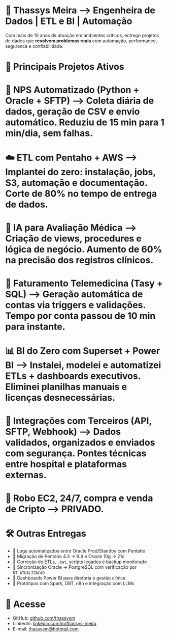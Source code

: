 # 👋 Thassys Meira --> **Engenheira de Dados | ETL e BI | Automação**

Com mais de 10 anos de atuação em ambientes críticos, entrego projetos de dados que **resolvem problemas reais** com automação, performance, seguranca e confiabilidade.

# 🚀 Principais Projetos Ativos
# 🔄 **NPS Automatizado (Python + Oracle + SFTP)** --> Coleta diária de dados, geração de CSV e envio automático. **Reduziu de 15 min para 1 min/dia**, sem falhas.
# ☁️ **ETL com Pentaho + AWS** --> Implantei do zero: instalação, jobs, S3, automação e documentação. **Corte de 80% no tempo de entrega de dados.**
# 🧠 **IA para Avaliação Médica** --> Criação de views, procedures e lógica de negócio. Aumento de **60% na precisão dos registros clínicos**.
# 🏥 **Faturamento Telemedicina (Tasy + SQL)** --> Geração automática de contas via triggers e validações. Tempo por conta passou de 10 min para **instante**.
# 📊 **BI do Zero com Superset + Power BI** --> Instalei, modelei e automatizei ETLs + dashboards executivos. Eliminei planilhas manuais e licenças desnecessárias.
# 🔗 **Integrações com Terceiros (API, SFTP, Webhook)** --> Dados validados, organizados e enviados com segurança. Pontes técnicas entre hospital e plataformas externas.
# 🚀 **Robo EC2, 24/7, compra e venda de Cripto** --> PRIVADO.

# 🛠️ Outras Entregas
* 🧾 Logs automatizados entre Oracle Prod/Standby com Pentaho
* 🧪 Migração de Pentaho 4.3 → 9.4 e Oracle 10g → 21c
* 🧹 Correção de ETLs, `.bat`, scripts legados e backup monitorado
* 🔁 Sincronização Oracle → PostgreSQL com verificação por `DT_ATUALIZACAO`
* 💬 Dashboards Power BI para diretoria e gestão clínica
* 🤖 Protótipos com Spark, DBT, n8n e integração com LLMs

# 🔗 Acesse

* GitHub: [github.com/thassysm](https://github.com/thassysm)
* LinkedIn: [linkedin.com/in/thassys-meira](https://linkedin.com/in/thassys)
* E-mail: [thassysm@hotmail.com](mailto:thassysm@hotmail.com)
